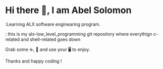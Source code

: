 # Hi there :wave:, I am Abel Solomon

:Learning ALX software enginearing program.

: this is my alx-low_level_programming git repository where everythign c-related and shell-related goes down


Grab some :coffee:, :pizza: and use your :desktop_computer: to enjoy.

Thanks and happy coding !